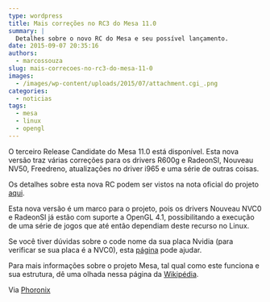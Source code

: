 ```yaml
---
type: wordpress
title: Mais correções no RC3 do Mesa 11.0
summary: |
  Detalhes sobre o novo RC do Mesa e seu possível lançamento.
date: 2015-09-07 20:35:16
authors:
  - marcossouza
slug: mais-correcoes-no-rc3-do-mesa-11-0
images:
  - /images/wp-content/uploads/2015/07/attachment.cgi_.png
categories:
  - noticias
tags:
  - mesa
  - linux
  - opengl
---
```


O terceiro Release Candidate do Mesa 11.0 está disponível. Esta nova versão traz várias correções para os drivers R600g e RadeonSI, Nouveau NV50, Freedreno, atualizações no driver i965 e uma série de outras coisas.

<!--more-->

Os detalhes sobre esta nova RC podem ser vistos na nota oficial do projeto <a href="http://lists.freedesktop.org/archives/mesa-dev/2015-September/093576.html" target="_blank">aqui</a>.

Esta nova versão é um marco para o projeto, pois os drivers Nouveau NVC0 e RadeonSI já estão com suporte a OpenGL 4.1, possibilitando a execução de uma série de jogos que até então dependiam deste recurso no Linux.

Se você tiver dúvidas sobre o code nome da sua placa Nvidia (para verificar se sua placa é a NVC0), esta <a href="http://nouveau.freedesktop.org/wiki/CodeNames/" target="_blank">página</a> pode ajudar.

Para mais informações sobre o projeto Mesa, tal qual como este funciona e sua estrutura, dê uma olhada nessa página da <a href="https://en.wikipedia.org/wiki/Mesa_%28computer_graphics%29" target="_blank">Wikipédia</a>.

Via <a href="http://www.phoronix.com/scan.php?page=news_item&amp;px=Mesa-11.0-RC3-Released" target="_blank">Phoronix</a>
